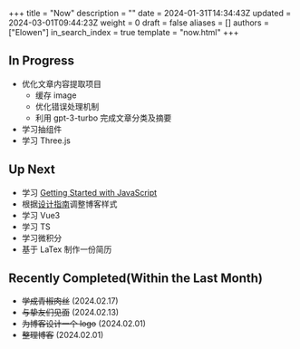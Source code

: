 +++
title = "Now"
description = ""
date = 2024-01-31T14:34:43Z
updated = 2024-03-01T09:44:23Z
weight = 0
draft = false
aliases = []
authors = ["Elowen"]
in_search_index = true
template = "now.html"
+++

## In Progress

- 优化文章内容提取项目
  - 缓存 image
  - 优化错误处理机制
  - 利用 gpt-3-turbo 完成文章分类及摘要
- 学习抽组件
- 学习 Three.js

## Up Next

- 学习 [Getting Started with JavaScript](https://frontendmasters.com/courses/getting-started-javascript-v2/)
- 根据[设计指南](https://anthonyhobday.com/sideprojects/saferules/)调整博客样式
- 学习 Vue3
- 学习 TS
- 学习微积分
- 基于 LaTex 制作一份简历

## Recently Completed(Within the Last Month)

- ~~学成青椒肉丝~~ (2024.02.17)
- ~~与挚友们见面~~ (2024.02.13)
- ~~为博客设计一个 logo~~ (2024.02.01)
- ~~整理博客~~ (2024.02.01)
